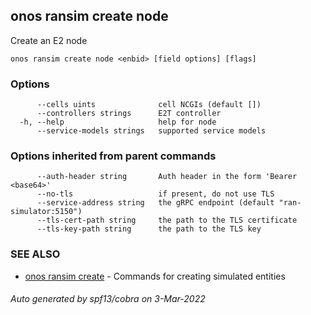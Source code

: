 ## onos ransim create node

Create an E2 node

```
onos ransim create node <enbid> [field options] [flags]
```

### Options

```
      --cells uints              cell NCGIs (default [])
      --controllers strings      E2T controller
  -h, --help                     help for node
      --service-models strings   supported service models
```

### Options inherited from parent commands

```
      --auth-header string       Auth header in the form 'Bearer <base64>'
      --no-tls                   if present, do not use TLS
      --service-address string   the gRPC endpoint (default "ran-simulator:5150")
      --tls-cert-path string     the path to the TLS certificate
      --tls-key-path string      the path to the TLS key
```

### SEE ALSO

* [onos ransim create](onos_ransim_create.md)	 - Commands for creating simulated entities

###### Auto generated by spf13/cobra on 3-Mar-2022
